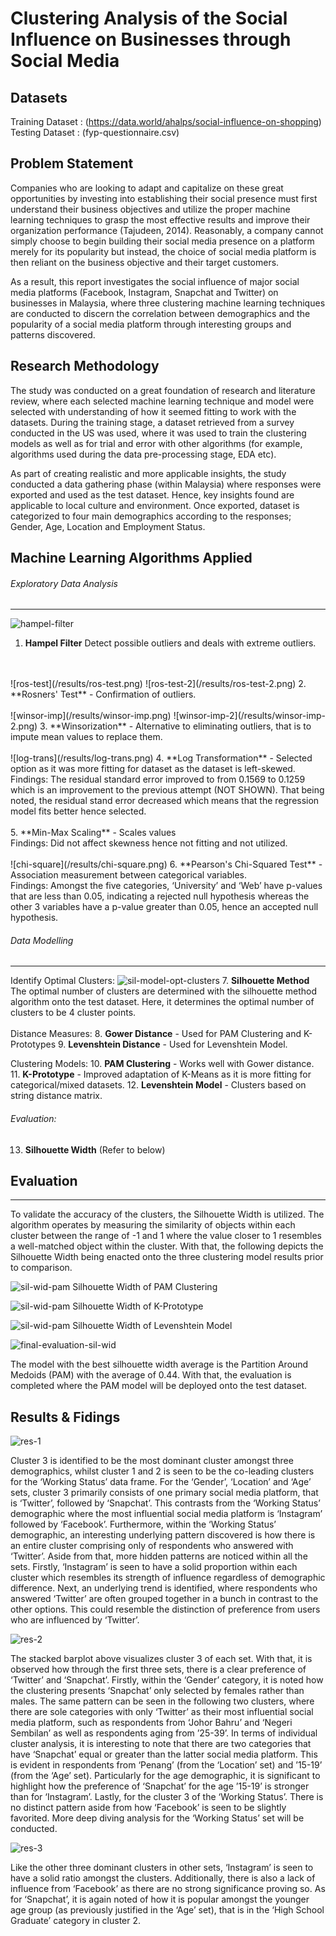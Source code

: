 # Clustering Analysis of the Social Influence on Businesses through Social Media

## Datasets
Training Dataset : (https://data.world/ahalps/social-influence-on-shopping) <br />
Testing Dataset : (fyp-questionnaire.csv) 

## Problem Statement
Companies who are looking to adapt and capitalize on these great opportunities by investing into establishing their social presence must first understand their business objectives and utilize the proper machine learning techniques to grasp the most effective results and improve their organization performance (Tajudeen, 2014). Reasonably, a company cannot simply choose to begin building their social media presence on a platform merely for its popularity but instead, the choice of social media platform is then reliant on the business objective and their target customers. 

As a result, this report investigates the social influence of major social media platforms (Facebook, Instagram, Snapchat and Twitter) on businesses in Malaysia, where three clustering machine learning techniques are conducted to discern the correlation between demographics and the popularity of a social media platform through interesting groups and patterns discovered. 

## Research Methodology
The study was conducted on a great foundation of research and literature review, where each selected machine learning technique and model were selected with understanding of how it seemed fitting to work with the datasets. During the training stage, a dataset retrieved from a survey conducted in the US was used, where it was used to train the clustering  models as well as for trial and error with other algorithms (for example, algorithms used during the data pre-processing stage, EDA etc). 

As part of creating realistic and more applicable insights, the study  conducted a data gathering phase (within Malaysia) where responses were exported and used as the test dataset. Hence, key insights found are applicable to local culture and environment. Once exported, dataset is categorized to four main demographics according to the responses; Gender, Age, Location and Employment Status.   

## Machine Learning Algorithms Applied
###### Exploratory Data Analysis
-------------------------
![hampel-filter](/results/hampel-filter.png)
1. **Hampel Filter** 
Detect possible outliers and deals with extreme outliers. 
<br />
<br />
![ros-test](/results/ros-test.png)
![ros-test-2](/results/ros-test-2.png)
2. **Rosners' Test** - Confirmation of outliers. 
<br />
<br />
![winsor-imp](/results/winsor-imp.png)
![winsor-imp-2](/results/winsor-imp-2.png)
3. **Winsorization** - Alternative to eliminating outliers, that is to impute  mean values to replace them. 
<br />
<br />
![log-trans](/results/log-trans.png)
4. **Log Transformation** - Selected option as it was more fitting for dataset as the dataset is left-skewed.
<br />
Findings:
The residual standard error improved to from 0.1569 to 0.1259 which is an improvement to the  previous attempt (NOT SHOWN). That being noted, the residual stand error decreased which means that the regression model fits better hence selected.
<br />
<br />
5. **Min-Max Scaling** - Scales values 
<br />
Findings:
Did not affect skewness hence not fitting and not utilized.
<br />
<br />
![chi-square](/results/chi-square.png)
6. **Pearson's Chi-Squared Test** - Association measurement between categorical variables. 
<br />
Findings:
Amongst the five categories, ‘University’ and ‘Web’ have p-values that are less than 0.05, indicating a rejected null hypothesis whereas the other 3 variables have a p-value greater than 0.05, hence an accepted null hypothesis.

###### Data Modelling
-------------------------
Identify Optimal Clusters:
![sil-model-opt-clusters](/results/sil-model-opt-clusters.png)
7. **Silhouette Method**
<br />
The optimal number of clusters are determined with the silhouette method algorithm onto the test dataset. Here, it determines the optimal number of clusters to be 4 cluster points. 
<br />
<br />
Distance Measures: 
8. **Gower Distance** - Used for PAM Clustering and K-Prototypes
9. **Levenshtein Distance** - Used for Levenshtein Model.

Clustering Models:
10. **PAM Clustering** - Works well with Gower distance. 
11. **K-Prototype** - Improved adaptation of K-Means as it is more fitting for categorical/mixed datasets.
12. **Levenshtein Model** - Clusters based on string distance matrix. 

###### Evaluation: 
13. **Silhouette Width** (Refer to below)


## Evaluation
-------------------------
To validate the accuracy of the clusters, the Silhouette Width is utilized. The algorithm operates by measuring the similarity of objects within each cluster between the range of -1 and 1 where the value closer to 1 resembles a well-matched object within the cluster. With that, the following depicts the Silhouette Width being enacted onto the three clustering model results prior to comparison.

![sil-wid-pam](/results/sil-wid-pam.png)
Silhouette Width of PAM Clustering

![sil-wid-pam](/results/sil-wid-kp.png)
Silhouette Width of K-Prototype

![sil-wid-pam](/results/sil-wid-lv.png)
Silhouette Width of Levenshtein Model

![final-evaluation-sil-wid](/results/final-evaluation-sil-wid.png)

The model with the best silhouette width average is the Partition Around Medoids (PAM) with the average of 0.44. With that, the evaluation is completed where the PAM model will be deployed onto the test dataset.

## Results & Fidings
![res-1](/results/test-dataset-res.png)

Cluster 3 is identified to be the most dominant cluster amongst three demographics, whilst cluster 1 and 2 is seen to be the co-leading clusters for the ‘Working Status’ data frame. For the ‘Gender’, ‘Location’ and ‘Age’ sets, cluster 3 primarily consists of one primary social media platform, that is ‘Twitter’, followed by ‘Snapchat’. This contrasts from the ‘Working Status’ demographic where the most influential social media platform is ‘Instagram’ followed by ‘Facebook’. Furthermore, within the ‘Working Status’ demographic, an interesting underlying pattern discovered is how there is an entire cluster comprising only of respondents  who answered with ‘Twitter’. Aside from that, more hidden patterns are noticed within all the sets. Firstly, ‘Instagram’ is seen to have a solid proportion within each cluster which resembles its strength of influence regardless of demographic difference. Next, an underlying trend is identified, where respondents who answered ‘Twitter’ are often grouped together in a bunch in contrast to the other options. This could resemble the distinction of preference from users who are influenced by ‘Twitter’.

![res-2](/results/test-dataset-res-2.png)

The stacked barplot above visualizes cluster 3 of each set. With that, it is observed how through the first three sets, there is a clear preference of ‘Twitter’ and ‘Snapchat’. Firstly, within the ‘Gender’ category, it is noted how the clustering presents ‘Snapchat’ only selected by females rather than males. The same pattern can be seen in the following two clusters, where there are sole categories with only ‘Twitter’ as their most influential social media platform, such as respondents from ‘Johor Bahru’ and ‘Negeri Sembilan’ as well as respondents aging from ’25-39’. In terms of individual cluster analysis, it is interesting to note that there are two categories that have ‘Snapchat’ equal or greater than the latter social media platform. This is evident in respondents from ‘Penang’ (from the ‘Location’ set) and ’15-19’ (from the ‘Age’ set). Particularly for the age demographic, it is significant to highlight how the preference of ‘Snapchat’ for the age ’15-19’ is stronger than for ‘Instagram’. Lastly, for the cluster 3 of the ‘Working Status’. There is no distinct pattern aside from how ‘Facebook’ is seen to be slightly favorited. More deep diving analysis for the ‘Working Status’ set will be conducted. 

![res-3](/results/test-dataset-res-3.png)

Like the other three dominant clusters in other sets, ‘Instagram’ is seen to have a solid ratio amongst the clusters. Additionally, there is also a lack of influence from ‘Facebook’ as there are no strong significance proving so. As for ‘Snapchat’, it is again noted of how it is popular amongst the younger age group (as previously justified in the ‘Age’ set), that is in the ‘High School Graduate’ category in cluster 2. 


